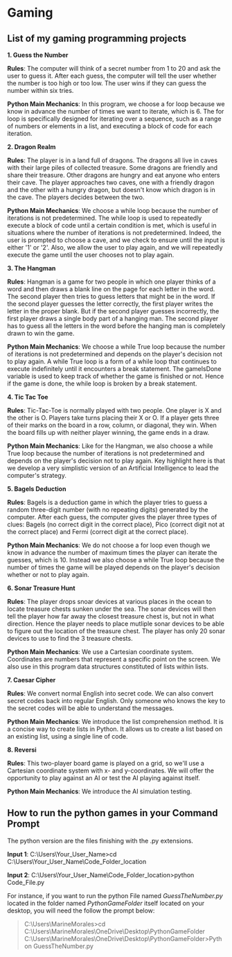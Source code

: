 # Gaming

## List of my gaming programming projects

**1. Guess the Number**

**Rules**: The computer will think of a secret number from 1 to 20 and ask the user to guess it.  After each guess, the computer will tell the user whether the number is too high or too low. The user wins if they can guess the number within six tries.

**Python Main Mechanics**: In this program, we choose a for loop because we know in advance the number of times we want to iterate, which is 6. The for loop is specifically designed for iterating over a sequence, such as a range of numbers or elements in a list, and executing a block of code for each iteration. 

**2. Dragon Realm**

**Rules**: The player is in a land full of dragons. The dragons all live in caves with their large piles of collected treasure. Some dragons are friendly and share their treasure. Other dragons are hungry and eat anyone who enters their cave. The player approaches two caves, one with a friendly dragon and the other with a hungry dragon, but doesn't know which dragon is in the cave. The players decides between the two.

**Python Main Mechanics**: We choose a while loop because the number of iterations is not predetermined. The while loop is used to repeatedly execute a block of code until a certain condition is met, which is useful in situations where the number of iterations is not predetermined. Indeed, the user is prompted to choose a cave, and we check to ensure until the input is either '1' or '2'. Also, we allow the user to play again, and we will repeatedly execute the game until the user chooses not to play again. 

**3. The Hangman**

**Rules**: Hangman is a game for two people in which one player thinks of a word and then draws a blank line on the page for each letter in the word. The second player then tries to guess letters that might be in the word. If the second player guesses the letter correctly, the first player writes the letter in the proper blank.
But if the second player guesses incorrectly, the first player draws a single body part of a hanging man. The second player has to guess all the letters in the word before the hanging man is completely drawn to win the game.

**Python Main Mechanics**: We choose a while True loop because the number of iterations is not predetermined and depends on the player's decision not to play again. A while True loop is a form of a while loop that continues to execute indefinitely until it encounters a break statement. The gameIsDone variable is used to keep track of whether the game is finished or not. Hence if the game is done, the while loop is broken by a break statement.

**4. Tic Tac Toe**

**Rules**: Tic-Tac-Toe is normally played with two people. One player is X and the other is O. Players take turns placing their X or O. If a player gets three of their marks on the board in a row, column, or diagonal, they win. When the board fills up with neither player winning, the game ends in a draw.

**Python Main Mechanics**: Like for the Hangman, we also choose a while True loop because the number of iterations is not predetermined and depends on the player's decision not to play again. Key highlight here is that we develop a very simplistic version of an Artificial Intelligence to lead the computer's strategy.

**5. Bagels Deduction**

**Rules**: Bagels is a deduction game in which the player tries to guess a random three-digit number (with no repeating digits) generated by the computer. After each guess, the computer gives the player three types of clues: Bagels (no correct digit in the correct place), Pico (correct digit not at the correct place) and Fermi (correct digit at the correct place).

**Python Main Mechanics**: We do not choose a for loop even though we know in advance the number of maximum times the player can iterate the guesses, which is 10. Instead we also choose a while True loop because the number of times the game will be played depends on the player's decision whether or not to play again.

**6. Sonar Treasure Hunt**

**Rules**: The player drops snoar devices at various places in the ocean to locate treasure chests sunken under the sea. The sonar devices will then tell the player how far away the closest treasure chest is, but not in what direction. Hence the player needs to place mutliple sonar devices to be able to figure out the location of the treasure chest. The player has only 20 sonar devices to use to find the 3 treasure chests.

**Python Main Mechanics**: We use a Cartesian coordinate system. Coordinates are numbers that represent a specific point on the screen. We also use in this program data structures constituted of lists within lists.

**7. Caesar Cipher**

**Rules**: We convert normal English into secret code. We can also convert secret codes back into regular English. Only someone who knows the key to the secret codes will be able to understand the messages.

**Python Main Mechanics**: We introduce the list comprehension method. It is a concise way to create lists in Python. It allows us to create a list based on an existing list, using a single line of code.

**8. Reversi**

**Rules**: This two-player board game is played on a grid, so we'll use a Cartesian coordinate system with x- and y-coordinates. We will offer the opportunity to play against an AI or test the AI playing against itself.

**Python Main Mechanics**: We introduce the AI simulation testing.

## How to run the python games in your Command Prompt

The python version are the files finishing with the .py extensions.

**Input 1**: C:\Users\Your_User_Name>cd C:\Users\Your_User_Name\Code_Folder_location

**Input 2**: C:\Users\Your_User_Name\Code_Folder_location>python Code_File.py 

For instance, if you want to run the python File named *GuessTheNumber.py* located in the folder named *PythonGameFolder* itself located on your desktop, you will need the follow the prompt below:

>C:\Users\MarineMorales>cd C:\Users\MarineMorales\OneDrive\Desktop\PythonGameFolder
>C:\Users\MarineMorales\OneDrive\Desktop\PythonGameFolder>Python GuessTheNumber.py
